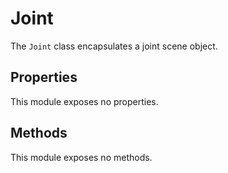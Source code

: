 # Joint

The `Joint` class encapsulates a joint scene object.

## Properties

This module exposes no properties.

## Methods

This module exposes no methods.

